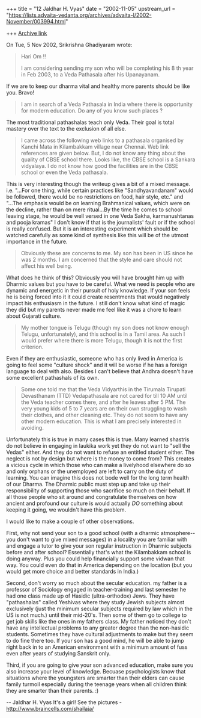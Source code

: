 +++
title = "12 Jaldhar H. Vyas"
date = "2002-11-05"
upstream_url = "https://lists.advaita-vedanta.org/archives/advaita-l/2002-November/003994.html"

+++
[Archive link](https://lists.advaita-vedanta.org/archives/advaita-l/2002-November/003994.html)

On Tue, 5 Nov 2002, Srikrishna Ghadiyaram wrote:

> Hari Om !!
>
> I am considering sending my son who will be completing his 8 th year in Feb
> 2003, to a Veda Pathasala after his Upanayanam.

If we are to keep our dharma vital and healthy more parents should be like
you.  Bravo!

> I am in search of a Veda
> Pathasala in India where there is opportunity for modern education. Do any
> of you know such places ?

The most traditional pathashalas teach only Veda.  Their goal is total
mastery over the text to the exclusion of all else.

> I came across the following web links to a pathasala organised by  Kanchi
> Mata in Kilambakkam village near Chennai. Web link references are given
> below. But, I do not know any thing about the quality of CBSE school
> there. Looks like, the CBSE school is a Sankara vidyalaya. I do not know
> how good the facilities are in the CBSE school or even the Veda pathasala.

This is very interesting though the writeup gives a bit of a mixed
message.  i.e. "...For one thing, while certain practices like
"Sandhyavandanam" would be followed, there would be no restrictions on
food, hair style, etc." and "...The emphasis would be on learning
Brahmanical values, which were on the decline, rather than on mere
ritual...By the time he comes to school leaving stage, he
would be well versed in one Veda Sakha, karmanushtanas and pooja kramas"
I don't know if that is the journalists' fault or if the school is really
confused.  But it is an interesting experiment which should be watched
carefully as some kind of synthesis like this will be of the utmost
importance in the future.

> Obviously these are concerns to me. My son has been in US since he was 2
> months. I am concerned that the style and care should not affect his well
> being.
>

What does he think of this?  Obviously you will have brought him up with
Dharmic values but you have to be careful.  What we need is people who are
dynamic and energetic in their pursuit of holy knowledge.  If your son
feels he is being forced into it it could create resentments that would
negatively impact his enthusiasm in the future.  I still don't know what
kind of magic they did but my parents never made me feel like it was a
chore to learn about Gujarati culture.


> My mother tongue is Telugu (though my son does not know enough Telugu,
> unfortunately), and this school is in a Tamil area. As such I would prefer
> where there is more Telugu, though it is not the first criterion.
>

Even if they are enthusiastic, someone who has only lived in America is
going to feel some "culture shock" and it will be worse if he has a
foreign language to deal with also.  Besides I can't believe that Andhra
doesn't have some excellent pathashals of its own.

> Some one told me that the Veda Vidyarthis in the Tirumala Tirupati
> Devasthanam (TTD) Vedapathasala are not cared for till 10 AM until the Veda
> teacher comes there, and after he leaves after 5 PM. The very young kids of
> 5 to 7 years are on their own struggling to wash their clothes, and other
> cleaning etc. They do not seem to have any other modern education. This is
> what I am precisely interested in avoiding.
>

Unfortunately this is true in many cases this is true.  Many learned
shastris do not believe in engaging in laukika work yet they do not want
to "sell the Vedas" either.  And they do not want to refuse an entitled
student either.  The neglect is not by design but where is the money to
come from?  This creates a vicious cycle in which those who can make a
livelyhood elsewhere do so and only orphans or the unemployed are left to
carry on the duty of learning.  You can imagine this does not bode well
for the long term health of our Dharma.  The Dharmic public must step up
and take up their responsibility of supporting those who sacrifice so much
on their behalf.  If all those people who sit around and congratulate
themselves on how ancient and profound our culture is would actually _DO_
something about keeping it going, we wouldn't have this problem.

I would like to make a couple of other observations.

First, why not send your son to a good school (with a dharmic
atmosphere--you don't want to give mixed messages) in a locality you are
familiar with and engage a tutor to give your son regular instruction in
Dharmic subjects before and after school?  Essentially that's what the
Kilambakkam school is doing anyway.  Plus you could help financially
support some vidwan that way.  You could even do that in America depending
on the location (but you would get more choice and better standards in
India.)

Second, don't worry so much about the secular education.  my father is a
professor of Sociology engaged in teacher-training and last semester he
had one class made up of Hasidic (ultra-orthodox) Jews.  They have
"pathashalas" called Yeshivas where they study Jewish subjects almost
exclusively (just the minimum secular subjects required by law which in
the US is not much.) until their mid-20's.  Then some of them go to
college to get job skills like the ones in my fathers class. My father
noticed they don't have any intellectual problems to any greater degree
than the non-hasidic students.  Sometimes they have cultural adjustments
to make but they seem to do fine there too.  If your son has a good mind,
he will be able to jump right back in to an American environment with a
minimum amount of fuss even after years of studying Sanskrit only.

Third, if you are going to give your son advanced education, make sure you
also increase your level of knowledge.  Becuase psychologists know that
situations where the youngsters are smarter than their elders can cause
family turmoil especially during the teenage years when all children think
they are smarter than their parents. :)


--
Jaldhar H. Vyas <jaldhar at braincells.com>
It's a girl! See the pictures - http://www.braincells.com/shailaja/


